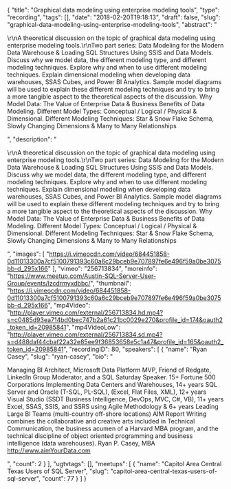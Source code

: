 {
  "title": "Graphical data modeling using enterprise modeling tools",
  "type": "recording",
  "tags": [],
  "date": "2018-02-20T19:18:13",
  "draft": false,
  "slug": "graphical-data-modeling-using-enterprise-modeling-tools",
  "abstract": "<p>\r\nA theoretical discussion on the topic of graphical data modeling using enterprise modeling tools.\r\nTwo part series: Data Modeling for the Modern Data Warehouse & Loading SQL Structures Using SSIS and Data Models. Discuss why we model data, the different modeling type, and different modeling techniques. Explore why and when to use different modeling techniques. Explain dimensional modeling when developing data warehouses, SSAS Cubes, and Power BI Analytics. Sample model diagrams will be used to explain these different modeling techniques and try to bring a more tangible aspect to the theoretical aspects of the discussion. Why Model Data: The Value of Enterprise Data & Business Benefits of Data Modeling. Different Model Types: Conceptual / Logical / Physical &  Dimensional. Different Modeling Techniques: Star & Snow Flake Schema, Slowly Changing Dimensions & Many to Many Relationships</p>",
  "description": "<p>\r\nA theoretical discussion on the topic of graphical data modeling using enterprise modeling tools.\r\nTwo part series: Data Modeling for the Modern Data Warehouse & Loading SQL Structures Using SSIS and Data Models. Discuss why we model data, the different modeling type, and different modeling techniques. Explore why and when to use different modeling techniques. Explain dimensional modeling when developing data warehouses, SSAS Cubes, and Power BI Analytics. Sample model diagrams will be used to explain these different modeling techniques and try to bring a more tangible aspect to the theoretical aspects of the discussion. Why Model Data: The Value of Enterprise Data & Business Benefits of Data Modeling. Different Model Types: Conceptual / Logical / Physical &  Dimensional. Different Modeling Techniques: Star & Snow Flake Schema, Slowly Changing Dimensions & Many to Many Relationships</p>",
  "images": [
    "https://i.vimeocdn.com/video/684451858-0d11013300a7cf5100791393c60a6c29bceb9e707897fe6e496f59a0be3075bb-d_295x166"
  ],
  "vimeo": "256713834",
  "moreinfo": "https://www.meetup.com/Austin-SQL-Server-User-Group/events/lzcdrmyxdbbc/",
  "thumbnail": "https://i.vimeocdn.com/video/684451858-0d11013300a7cf5100791393c60a6c29bceb9e707897fe6e496f59a0be3075bb-d_295x166",
  "mp4Video": "http://player.vimeo.com/external/256713834.hd.mp4?s=c0485d93ea714bd0bec747b2a61c21bc0029e270&profile_id=174&oauth2_token_id=20985841",
  "mp4VideoLow": "http://player.vimeo.com/external/256713834.sd.mp4?s=d488daf44cbaf22a32e85ee9f36853658e5c1a47&profile_id=165&oauth2_token_id=20985841",
  "recordingID": 80,
  "speakers": [
    {
      "name": "Ryan Casey",
      "slug": "ryan-casey",
      "bio": "<p>Managing BI Architect, Microsoft Data Platform MVP, Friend of Redgate, LinkedIn Group Moderator, and a SQL Saturday Speaker. 15+ Fortune 500 Corporations Implementing Data Centers and Warehouses, 14+ years SQL Server and Oracle (T-SQL, PL-SQL), (Excel, Flat Files, XML), 12+ years Visual Studio (SSDT Business Intelligence, DevOps, MVC, C#, VB), 11+ years Excel, SSAS, SSIS, and SSRS using Agile Methodology & 6+ years Leading Large BI Teams (multi-country off-shore locations) AIM Report Writing combines the collaborative and creative arts included in Technical Communication, the business acumen of a Harvard MBA program, and the technical discipline of object oriented programming and business intelligence (data warehouses). Ryan P. Casey, MBA  http://www.aimYourData.com</p>",
      "count": 2
    }
  ],
  "ugtvtags": [],
  "meetups": [
    {
      "name": "Capitol Area Central Texas Users of SQL Server",
      "slug": "capitol-area-central-texas-users-of-sql-server",
      "count": 77
    }
  ]
}